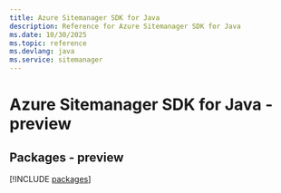 ```yaml
---
title: Azure Sitemanager SDK for Java
description: Reference for Azure Sitemanager SDK for Java
ms.date: 10/30/2025
ms.topic: reference
ms.devlang: java
ms.service: sitemanager
---
```

# Azure Sitemanager SDK for Java - preview
## Packages - preview
[!INCLUDE [packages](sitemanager-index.md)]